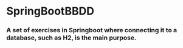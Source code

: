 # SpringBootBBDD
### A set of exercises in Springboot where connecting it to a database, such as H2, is the main purpose.
